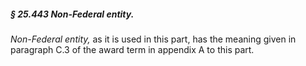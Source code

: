 ##### § 25.443 Non-Federal entity. #####

*Non-Federal entity,* as it is used in this part, has the meaning given in paragraph C.3 of the award term in appendix A to this part.